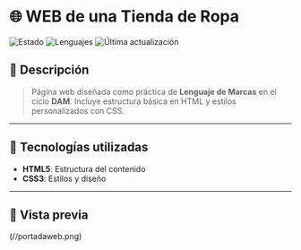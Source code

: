# 🌐 WEB de una Tienda de Ropa

![Estado](https://img.shields.io/badge/Estado-En%20Desarrollo-yellow)
![Lenguajes](https://img.shields.io/github/languages/top/TU-USUARIO/NOMBRE-DEL-REPO)
![Última actualización](https://img.shields.io/github/last-commit/TU-USUARIO/NOMBRE-DEL-REPO)

## 📖 Descripción
  
> Página web diseñada como práctica de **Lenguaje de Marcas** en el ciclo **DAM**. Incluye estructura básica en HTML y estilos personalizados con CSS.

---

## 🚀 Tecnologías utilizadas
- **HTML5**: Estructura del contenido
- **CSS3**: Estilos y diseño

---

## 🎨 Vista previa

(//portadaweb.png)

